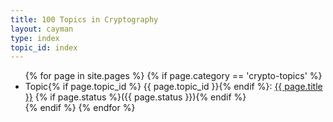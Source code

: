 ```yaml
---
title: 100 Topics in Cryptography
layout: cayman
type: index
topic_id: index
---
```


<ul>
{% for page in site.pages %}
  {% if page.category == 'crypto-topics' %}
    <li>
	  Topic{% if page.topic_id %} {{ page.topic_id }}{% endif %}:
	  <a href="{{ page.url }}">{{ page.title }}</a>
      {% if page.status %}({{ page.status }}){% endif %}
	</li>
  {% endif %}
{% endfor %}
</ul>
